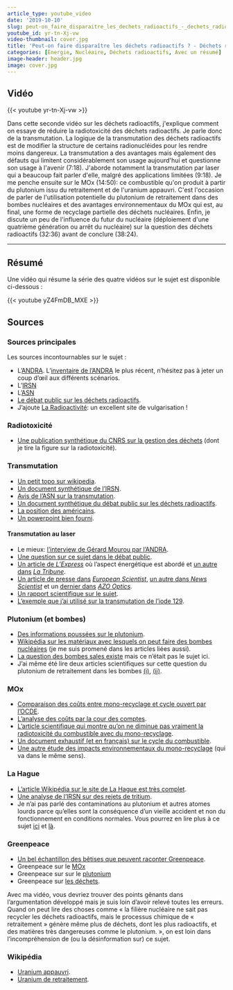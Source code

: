 ```yaml
---
article_type: youtube_video
date: '2019-10-10'
slug: peut-on_faire_disparaitre_les_dechets_radioactifs_-_dechets_radioactifs_2
youtube_id: yr-tn-Xj-vw
video-thumbnail: cover.jpg
title: 'Peut-on faire disparaître les déchets radioactifs ? - Déchets radioactifs #2'
categories: [Énergie, Nucléaire, Déchets radioactifs, Avec un résumé]
image-header: header.jpg
image: cover.jpg
---
```


## Vidéo

{{< youtube yr-tn-Xj-vw >}}

Dans cette seconde vidéo sur les déchets radioactifs, j'explique comment
on essaye de réduire la radiotoxicité des déchets radioactifs. Je parle
donc de la transmutation. La logique de la transmutation des déchets
radioactifs est de modifier la structure de certains radionucléides pour
les rendre moins dangereux. La transmutation a des avantages mais
également des défauts qui limitent considérablement son usage aujourd'hui
et questionne son usage à l'avenir (7:18). J'aborde notamment la
transmutation par laser qui a beaucoup fait parler d'elle, malgré des
applications limitées (9:18). Je me penche ensuite sur le MOx (14:50): ce
combustible qu'on produit à partir du plutonium issu du retraitement et
de l'uranium appauvri. C'est l'occasion de parler de l'utilisation
potentielle du plutonium de retraitement dans des bombes nucléaires et
des avantages environnementaux du MOx qui est, au final, une forme de
recyclage partielle des déchets nucléaires. Enfin, je discute un peu de
l'influence du futur du nucléaire (déploiement d'une quatrième génération
ou arrêt du nucléaire) sur la question des déchets radioactifs (32:36)
avant de conclure (38:24).


<hr>

## Résumé

Une vidéo qui résume la série des quatre vidéos sur le sujet est disponible
ci-dessous :

{{< youtube yZ4FmDB_MXE >}}

## Sources 

### Sources principales

Les sources incontournables sur le sujet :

- L’[ANDRA](https://www.andra.fr/). L’[inventaire de l’ANDRA](https://inventaire.andra.fr/sites/default/files/documents/pdf/fr/inventaire_national-essentiels-2019.pdf) le plus récent, n’hésitez pas à jeter un coup d’œil aux différents scénarios.
- L’[IRSN](https://www.irsn.fr/FR/Pages/Home.aspx)
- L’[ASN](https://www.asn.fr/)
- [Le débat public sur les déchets radioactifs](https://www.debatpublic.fr/plan-national-gestion-matieres-dechets-radioactifs-pngmdr).
- J’ajoute [La Radioactivité](http://www.laradioactivite.com/): un excellent site de vulgarisation !

### Radiotoxicité

- [Une publication synthétique du CNRS sur la gestion des déchets](http://www.cnrs.fr/publications/imagesdelaphysique/couv-PDF/IdP2006/02_Dechets_nucleaires.pdf) (dont je tire la figure sur la radiotoxicité).

### Transmutation

- [Un petit topo sur wikipedia](https://en.wikipedia.org/wiki/Nuclear_transmutation).  
- [Un document synthétique de l’IRSN](https://www.irsn.fr/dechets/cigeo/Documents/Fiches-thematiques/IRSN_Debat-Public-Cigeo_Fiche-Transmutation.pdf).  
- [Avis de l’ASN sur la transmutation](https://www.asn.fr/Reglementer/Bulletin-officiel-de-l-ASN/Installations-nucleaires/Avis/Avis-n-2013-AV-0187-de-l-ASN-du-4-juillet-2013).  
- [Un document synthétique du débat public sur les déchets radioactifs](https://pngmdr.debatpublic.fr/evenements/les-evenements-a-venir/17-synthese).  
- [La position des américains](https://www.armscontrol.org/act/2005-09/features/us-reprocessing-worth-risk).  
- [Un powerpoint bien fourni](https://inis.iaea.org/collection/NCLCollectionStore/_Public/38/041/38041697.pdf).

#### Transmutation au laser

- Le mieux: [l’interview de Gérard Mourou par l’ANDRA](https://www.andra.fr/la-transmutation-de-dechets-radioactifs-par-laser-de-haute-puissance-le-defi-de-gerard-mourou).
- [Une question sur ce sujet dans le débat public](https://participons.debatpublic.fr/processes/pngmdr/f/41/questions/56).
- [Un article de _L’Express_](https://www.lexpress.fr/actualite/sciences/la-transmutation-laser-contre-les-dechets-nucleaires-l-interet-est-limite_2098668.html) où l’aspect énergétique est abordé et [un autre dans](https://www.latribune.fr/entreprises-finance/industrie/energie-environnement/et-si-les-lasers-reduisaient-la-radioactivite-a-seulement-quelques-minutes-801278.html) _[La Tribune](https://www.latribune.fr/entreprises-finance/industrie/energie-environnement/et-si-les-lasers-reduisaient-la-radioactivite-a-seulement-quelques-minutes-801278.html)_.
- [Un article de presse dans](https://www.europeanscientist.com/fr/recherche/des-lasers-pour-reduire-la-radioactivite/) _[European Scientist](https://www.europeanscientist.com/fr/recherche/des-lasers-pour-reduire-la-radioactivite/)_, [un autre dans _News Scientist_](https://www.newscientist.com/article/dn4056-giant-laser-transmutes-nuclear-waste/#targetText=The%20transmutation%20was%20performed%20using,were%20transformed%20into%20iodine-128.&targetText=Iodine-129%20is%20one%20of,is%20burnt%20in%20a%20reactor.) et un [dernier dans](https://www.azooptics.com/Article.aspx?ArticleID=1427) _[AZO Optics](https://www.azooptics.com/Article.aspx?ArticleID=1427)._
- [Un rapport scientifique sur le sujet](https://www.researchgate.net/publication/257116317_La_transmutation_laser_des_dechets_nucleaires_Laser_induced_nuclear_waste_transmutation).
- [L’exemple que j’ai utilisé sur la transmutation de l’iode 129](https://link.springer.com/article/10.1007/s00340-003-1306-4).

### Plutonium (et bombes)

- [Des informations poussées sur le plutonium](https://www.world-nuclear.org/information-library/nuclear-fuel-cycle/fuel-recycling/plutonium.aspx).
- [Wikipédia sur les matériaux avec lesquels on peut faire des bombes nucléaires](https://en.wikipedia.org/wiki/Weapons-grade_nuclear_material) (je me suis promené dans les articles liées aussi).
- [La question des bombes sales existe](https://www.courrierinternational.com/article/2009/02/26/le-vrai-danger-des-bombes-sales) mais ce n’était pas le sujet ici.
- J’ai même été lire deux articles scientifiques sur cette question du plutonium de retraitement dans les bombes [(i)](https://www.sciencedirect.com/science/article/pii/S0029549308003750), [(ii)](https://www.sciencedirect.com/science/article/pii/S0029549318300827?).

### MOx

- [Comparaison des coûts entre mono-recyclage et cycle ouvert par l’OCDE](https://www.oecd-nea.org/ndd/pubs/2013/7061-ebenfc.pdf).
- [L’analyse des coûts par la cour des comptes](https://www.ccomptes.fr/system/files/2019-07/20190704-synthese-aval-cycle-combustible-nucleaire-2.pdf).
- [L’article scientifique qui montre qu’on ne diminue pas vraiment la radiotoxicité du combustible avec du mono-recyclage](https://www.sciencedirect.com/science/article/pii/S1631070517300725).
- [Un document exhaustif (et en français) sur le cycle du combustible](http://www.hctisn.fr/IMG/pdf/HCTISN_rapport_cycle_2018_cle0af1f2.pdf).
- [Une autre étude des impacts environnementaux du mono-recyclage](https://publications.csiro.au/rpr/download?pid=csiro:EP114236&dsid=DS3#targetText=Spent%20MOX%20fuels%20are%20stored,use%20in%20future%20fast%20reactors.&targetText=MOX%20along%20with%20low%20enriched,per%20unit%20of%20electricity%20produced.) (qui va dans le même sens).

### La Hague

- [L’article Wikipédia sur le site de La Hague est très complet](https://fr.wikipedia.org/wiki/Usine_de_retraitement_de_la_Hague#Risque_sanitaire).
- [Une analyse de l’IRSN sur des rejets de tritium](https://www.irsn.fr/FR/Actualites_presse/Actualites/Documents/IRSN-NI-Tritium-manche-Acro_08042013.pdf).
- Je n’ai pas parlé des contaminations au plutonium et autres atomes lourds parce qu’elles sont la conséquence d’un vieille accident et non du fonctionnement en conditions normales. Vous pourrez en lire plus à ce sujet [ici](https://www.acro.eu.org/pollution-au-plutonium-a-la-hague-revelee-par-lacro/) et [là](https://www.lemonde.fr/pollution/article/2017/10/05/pollution-au-plutonium-areva-propose-de-retirer-25-m3-de-terres-a-la-hague_5196809_1652666.html).

### Greenpeace

- [Un bel échantillon des bêtises que peuvent raconter Greenpeace](https://twitter.com/greenpeacefr/status/1176927516726124546).
- Greenpeace sur le [MOx](https://secured-static.greenpeace.org/france/PageFiles/266521/Mox-la-fausse-bonne-idee-francaise.pdf)
- Greenpeace sur sur le [plutonium](https://www.greenpeace.fr/retraitement-et-plutonium/) 
- Greenpeace sur [les déchets](https://www.greenpeace.fr/a-quel-prix-les-couts-caches-des-dechets-nucleaires/).  

Avec ma vidéo, vous devriez trouver des points gênants dans l’argumentation
développé mais je suis loin d’avoir relevé toutes les erreurs. Quand on peut
lire des choses comme « la filière nucléaire ne sait pas recycler les déchets
radioactifs, mais le processus chimique de « retraitement » génère même plus de
déchets, dont les plus radioactifs, et des matières très dangereuses comme le
plutonium. », on est loin dans l’incompréhension de (ou la désinformation sur)
ce sujet.

### Wikipédia

- [Uranium appauvri](https://fr.wikipedia.org/wiki/Uranium_de_retraitement).  
- [Uranium de retraitement](https://fr.wikipedia.org/wiki/Uranium_de_retraitement).
